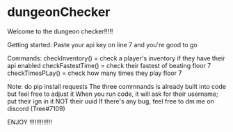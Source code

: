 # dungeonChecker


Welcome to the dungeon checker!!!!!

Getting started:
Paste your api key on line 7 and you're good to go

Commands:
checkInventory() = check a player's inventory if they have their api enabled
checkFastestTime() = check their fastest of beating floor 7
checkTimesPLay() = check how many times they play floor 7

Note:
do pip install requests 
The three commnands is already built into code but feel free to adjust it 
When you run code, it will ask for their username; put their ign in it NOT their uuid
If there's any bug, feel free to dm me on discord (Tree#7109)

ENJOY !!!!!!!!!!!!!

